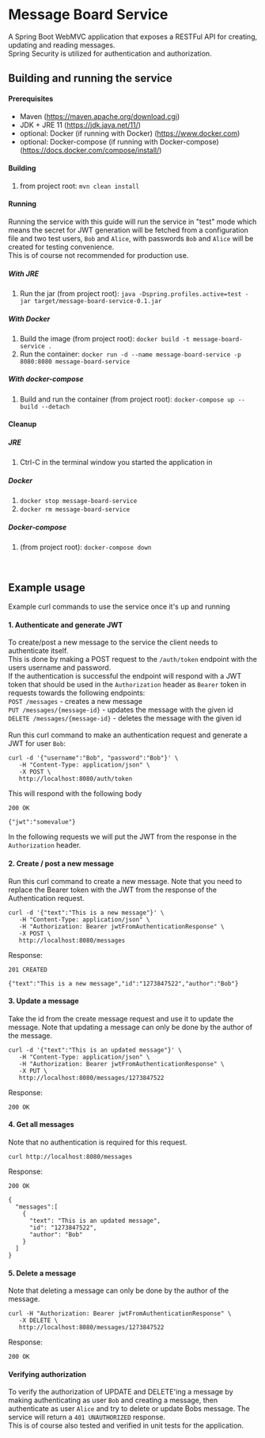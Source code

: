 # Message Board Service
A Spring Boot WebMVC application that exposes a RESTFul API for creating, updating and reading messages.
<br>
Spring Security is utilized for authentication and authorization.

## Building and running the service
#### Prerequisites
- Maven (https://maven.apache.org/download.cgi)
- JDK + JRE 11 (https://jdk.java.net/11/)
- optional: Docker (if running with Docker) (https://www.docker.com)
- optional: Docker-compose (if running with Docker-compose) (https://docs.docker.com/compose/install/)

#### Building
1. from project root: `mvn clean install`

#### Running
Running the service with this guide will run the service in "test" mode which means the secret for JWT generation will be fetched from a configuration file and two test users, `Bob` and `Alice`, with passwords `Bob` and `Alice` will be created for testing convenience.<br>
This is of course not recommended for production use.

##### With JRE
1. Run the jar (from project root): `java -Dspring.profiles.active=test -jar target/message-board-service-0.1.jar`

##### With Docker
1. Build the image (from project root): `docker build -t message-board-service .`
2. Run the container: `docker run -d --name message-board-service -p 8080:8080 message-board-service`

##### With docker-compose
1. Build and run the container (from project root): `docker-compose up --build --detach`


#### Cleanup

##### JRE
1. Ctrl-C in the terminal window you started the application in

##### Docker
1. `docker stop message-board-service`
2. `docker rm message-board-service`

##### Docker-compose
1. (from project root): `docker-compose down`

<br>

## Example usage
Example curl commands to use the service once it's up and running

#### 1. Authenticate and generate JWT
To create/post a new message to the service the client needs to authenticate itself.<br>
This is done by making a POST request to the `/auth/token` endpoint with the users username and password.<br>
If the authentication is successful the endpoint will respond with a JWT token that should be used in the `Authorization` header as `Bearer` token in requests towards the following endpoints: <br>
`POST /messages` - creates a new message<br>
`PUT /messages/{message-id}` - updates the message with the given id<br>
`DELETE /messages/{message-id}` - deletes the message with the given id<br><br>
Run this curl command to make an authentication request and generate a JWT for user `Bob`:
```
curl -d '{"username":"Bob", "password":"Bob"}' \
   -H "Content-Type: application/json" \
   -X POST \
   http://localhost:8080/auth/token
```

This will respond with the following body
```
200 OK

{"jwt":"somevalue"}
```

In the following requests we will put the JWT from the response in the `Authorization` header.

#### 2. Create / post a new message
Run this curl command to create a new message. Note that you need to replace the Bearer token with the JWT from the response of the Authentication request.
```
curl -d '{"text":"This is a new message"}' \
   -H "Content-Type: application/json" \
   -H "Authorization: Bearer jwtFromAuthenticationResponse" \
   -X POST \
   http://localhost:8080/messages
```
Response: 
```
201 CREATED

{"text":"This is a new message","id":"1273847522","author":"Bob"}
```

#### 3. Update a message
Take the id from the create message request and use it to update the message.
Note that updating a message can only be done by the author of the message.
```
curl -d '{"text":"This is an updated message"}' \
   -H "Content-Type: application/json" \
   -H "Authorization: Bearer jwtFromAuthenticationResponse" \
   -X PUT \
   http://localhost:8080/messages/1273847522
```
Response:
```
200 OK
```

#### 4. Get all messages
Note that no authentication is required for this request.
```
curl http://localhost:8080/messages
```
Response:
```
200 OK

{
  "messages":[
    {
      "text": "This is an updated message",
      "id": "1273847522",
      "author": "Bob"
    }
  ]
}
```

#### 5. Delete a message
Note that deleting a message can only be done by the author of the message.
```
curl -H "Authorization: Bearer jwtFromAuthenticationResponse" \
   -X DELETE \
   http://localhost:8080/messages/1273847522
```
Response:
```
200 OK
```

#### Verifying authorization
To verify the authorization of UPDATE and DELETE'ing a message by making authenticating as user `Bob` and creating a message, 
then authenticate as user `Alice` and try to delete or update Bobs message. The service will return a `401 UNAUTHORIZED` response. <br>
This is of course also tested and verified in unit tests for the application.